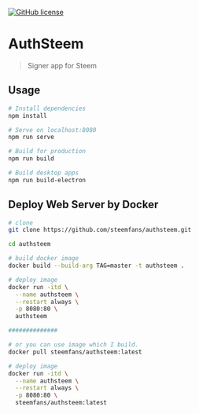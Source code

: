 [![GitHub license](https://img.shields.io/badge/license-MIT-blue.svg)](https://raw.githubusercontent.com/steemfans/authsteem/master/LICENSE)

# AuthSteem

> Signer app for Steem

## Usage

``` bash
# Install dependencies
npm install

# Serve on localhost:8080
npm run serve

# Build for production
npm run build

# Build desktop apps
npm run build-electron
```

## Deploy Web Server by Docker

``` bash
# clone
git clone https://github.com/steemfans/authsteem.git

cd authsteem

# build docker image
docker build --build-arg TAG=master -t authsteem .

# deploy image
docker run -itd \
  --name authsteem \
  --restart always \
  -p 8080:80 \
  authsteem

##############

# or you can use image which I build.
docker pull steemfans/authsteem:latest

# deploy image
docker run -itd \
  --name authsteem \
  --restart always \
  -p 8080:80 \
  steemfans/authsteem:latest

```
